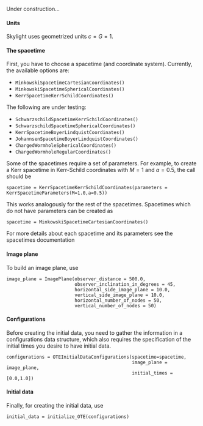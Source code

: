 Under construction...
#### Units

Skylight uses geometrized units $c = G = 1$.

#### The spacetime

First, you have to choose a spacetime (and coordinate system). Currently, the available options are:

  * `MinkowskiSpacetimeCartesianCoordinates()`
  * `MinkowskiSpacetimeSphericalCoordinates()`
  * `KerrSpacetimeKerrSchildCoordinates()`

The following are under testing:

  * `SchwarzschildSpacetimeKerrSchildCoordinates()`
  * `SchwarzschildSpacetimeSphericalCoordinates()`
  * `KerrSpacetimeBoyerLindquistCoordinates()`
  * `JohannsenSpacetimeBoyerLindquistCoordinates()`
  * `ChargedWormholeSphericalCoordinates()`
  * `ChargedWormholeRegularCoordinates()`

Some of the spacetimes require a set of parameters. For example, to create a Kerr spacetime in Kerr-Schild coordinates with $M=1$ and $a=0.5$, the call should be 

```
spacetime = KerrSpacetimeKerrSchildCoordinates(parameters = KerrSpacetimeParameters(M=1.0,a=0.5))
```

This works analogously for the rest of the spacetimes. Spacetimes which do not have parameters can be created as

```
spacetime = MinkowskiSpacetimeCartesianCoordinates()
```

For more details about each spacetime and its parameters see the spacetimes documentation

#### Image plane

To build an image plane, use

```
image_plane = ImagePlane(observer_distance = 500.0,
                         observer_inclination_in_degrees = 45,
                         horizontal_side_image_plane = 10.0,
                         vertical_side_image_plane = 10.0,
                         horizontal_number_of_nodes = 50,
                         vertical_number_of_nodes = 50)
```

#### Configurations

Before creating the initial data, you need to gather the information in a configurations data structure, which also
requires the specification of the initial times you desire to have initial data.

```
configurations = OTEInitialDataConfigurations(spacetime=spacetime,
                                              image_plane = image_plane,
                                              initial_times = [0.0,1.0])
```

#### Initial data

Finally, for creating the initial data, use

```
initial_data = initialize_OTE(configurations)
```
